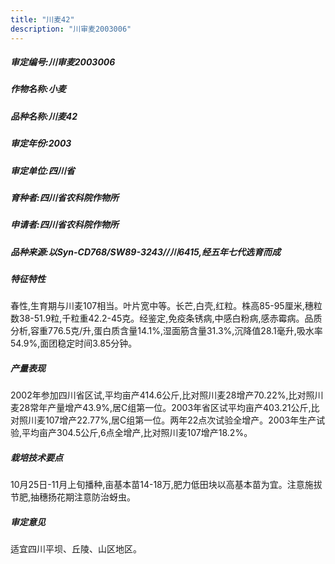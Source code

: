 ```yaml
---
title: "川麦42"
description: "川审麦2003006"
---
```

##### 审定编号:川审麦2003006

##### 作物名称:小麦

##### 品种名称:川麦42

##### 审定年份:2003

##### 审定单位:四川省

##### 育种者:四川省农科院作物所

##### 申请者:四川省农科院作物所

##### 品种来源:以Syn-CD768/SW89-3243//川6415,经五年七代选育而成

##### 特征特性
春性,生育期与川麦107相当。叶片宽中等。长芒,白壳,红粒。株高85-95厘米,穗粒数38-51.9粒,千粒重42.2-45克。经鉴定,免疫条锈病,中感白粉病,感赤霉病。品质分析,容重776.5克/升,蛋白质含量14.1%,湿面筋含量31.3%,沉降值28.1毫升,吸水率54.9%,面团稳定时间3.85分钟。

##### 产量表现
2002年参加四川省区试,平均亩产414.6公斤,比对照川麦28增产70.22%,比对照川麦28常年产量增产43.9%,居C组第一位。2003年省区试平均亩产403.21公斤,比对照川麦107增产22.77%,居C组第一位。两年22点次试验全增产。2003年生产试验,平均亩产304.5公斤,6点全增产,比对照川麦107增产18.2%。

##### 栽培技术要点
10月25日-11月上旬播种,亩基本苗14-18万,肥力低田块以高基本苗为宜。注意施拔节肥,抽穗扬花期注意防治蚜虫。

##### 审定意见
适宜四川平坝、丘陵、山区地区。

